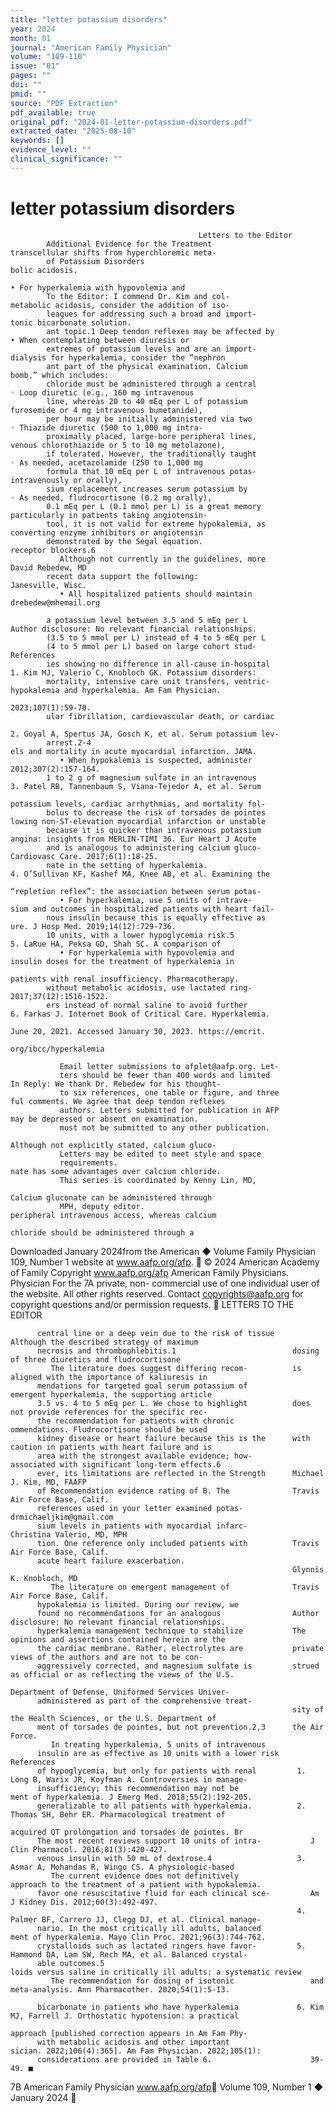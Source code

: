 ```yaml
---
title: "letter potassium disorders"
year: 2024
month: 01
journal: "American Family Physician"
volume: "109-110"
issue: "01"
pages: ""
doi: ""
pmid: ""
source: "PDF Extraction"
pdf_available: true
original_pdf: "2024-01-letter-potassium-disorders.pdf"
extracted_date: "2025-08-10"
keywords: []
evidence_level: ""
clinical_significance: ""
---
```


# letter potassium disorders

                                              Letters to the Editor
            Additional Evidence for the Treatment                                transcellular shifts from hyperchloremic meta-
            of Potassium Disorders                                               bolic acidosis.
                                                                                   • For hyperkalemia with hypovolemia and
            To the Editor: I commend Dr. Kim and col-                            metabolic acidosis, consider the addition of iso-
            leagues for addressing such a broad and import-                      tonic bicarbonate solution.
            ant topic.1 Deep tendon reflexes may be affected by                    • When contemplating between diuresis or
            extremes of potassium levels and are an import-                      dialysis for hyperkalemia, consider the “nephron
            ant part of the physical examination. Calcium                        bomb,” which includes:
            chloride must be administered through a central                           ◦ Loop diuretic (e.g., 160 mg intravenous
            line, whereas 20 to 40 mEq per L of potassium                        furosemide or 4 mg intravenous bumetanide),
            per hour may be initially administered via two                            ◦ Thiazide diuretic (500 to 1,000 mg intra-
            proximally placed, large-bore peripheral lines,                      venous chlorothiazide or 5 to 10 mg metolazone),
            if tolerated. However, the traditionally taught                           ◦ As needed, acetazolamide (250 to 1,000 mg
            formula that 10 mEq per L of intravenous potas-                      intravenously or orally),
            sium replacement increases serum potassium by                             ◦ As needed, fludrocortisone (0.2 mg orally),
            0.1 mEq per L (0.1 mmol per L) is a great memory                     particularly in patients taking angiotensin-
            tool, it is not valid for extreme hypokalemia, as                    converting enzyme inhibitors or angiotensin
            demonstrated by the Segal equation.                                  receptor blockers.6
               Although not currently in the guidelines, more                    David Rebedew, MD
            recent data support the following:                                   Janesville, Wisc.
               • All hospitalized patients should maintain                       drebedew@mhemail.org

            a potassium level between 3.5 and 5 mEq per L                        Author disclosure: No relevant financial relationships.
            (3.5 to 5 mmol per L) instead of 4 to 5 mEq per L
            (4 to 5 mmol per L) based on large cohort stud-                      References
            ies showing no difference in all-cause in-hospital                     1. Kim MJ, Valerio C, Knobloch GK. Potassium disorders:
            mortality, intensive care unit transfers, ventric-                        hypokalemia and hyperkalemia. Am Fam Physician.
                                                                                      2023;107(1):59-70.
            ular fibrillation, cardiovascular death, or cardiac
                                                                                   2. Goyal A, Spertus JA, Gosch K, et al. Serum potassium lev-
            arrest.2-4                                                                els and mortality in acute myocardial infarction. JAMA.
               • When hypokalemia is suspected, administer                            2012;307(2):157-164.
            1 to 2 g of magnesium sulfate in an intravenous                        3. Patel RB, Tannenbaum S, Viana-Tejedor A, et al. Serum
                                                                                      potassium levels, cardiac arrhythmias, and mortality fol-
            bolus to decrease the risk of torsades de pointes                         lowing non-ST-elevation myocardial infarction or unstable
            because it is quicker than intravenous potassium                          angina: insights from MERLIN-TIMI 36. Eur Heart J Acute
            and is analogous to administering calcium gluco-                          Cardiovasc Care. 2017;6(1):18-25.
            nate in the setting of hyperkalemia.                                  4. O’Sullivan KF, Kashef MA, Knee AB, et al. Examining the
                                                                                     “repletion reflex”: the association between serum potas-
               • For hyperkalemia, use 5 units of intrave-                           sium and outcomes in hospitalized patients with heart fail-
            nous insulin because this is equally effective as                        ure. J Hosp Med. 2019;14(12):729-736.
            10 units, with a lower hypoglycemia risk.5                             5. LaRue HA, Peksa GD, Shah SC. A comparison of
               • For hyperkalemia with hypovolemia and                                insulin doses for the treatment of hyperkalemia in
                                                                                      patients with renal insufficiency. Pharmacotherapy.
            without metabolic acidosis, use lactated ring-                            2017;37(12):1516-1522.
            ers instead of normal saline to avoid further                         6. Farkas J. Internet Book of Critical Care. Hyperkalemia.
                                                                                     June 20, 2021. Accessed January 30, 2023. https://emcrit.
                                                                                     org/ibcc/hyperkalemia

               Email letter submissions to afplet@aafp.org. Let-
               ters should be fewer than 400 words and limited                   In Reply: We thank Dr. Rebedew for his thought-
               to six references, one table or figure, and three                 ful comments. We agree that deep tendon reflexes
               authors. Letters submitted for publication in AFP                 may be depressed or absent on examination.
               must not be submitted to any other publication.
                                                                                 Although not explicitly stated, calcium gluco-
               Letters may be edited to meet style and space
               requirements.                                                     nate has some advantages over calcium chloride.
               This series is coordinated by Kenny Lin, MD,
                                                                                 Calcium gluconate can be administered through
               MPH, deputy editor.                                               peripheral intravenous access, whereas calcium
                                                                                 chloride should be administered through a

 Downloaded
January 2024from the American
              ◆ Volume        Family Physician
                       109, Number    1        website at www.aafp.org/afp.        © 2024 American Academy of Family
                                                                            Copyright
                                                             www.aafp.org/afp                                    American    Family
                                                                                                                      Physicians.      Physician
                                                                                                                                  For the           7A
                                                                                                                                          private, non-
commercial use of one individual user of the website. All other rights reserved. Contact copyrights@aafp.org for copyright questions and/or permission requests.
                                                 LETTERS TO THE EDITOR


          central line or a deep vein due to the risk of tissue       Although the described strategy of maximum
          necrosis and thrombophlebitis.1                          dosing of three diuretics and fludrocortisone
             The literature does suggest differing recom-          is aligned with the importance of kaliuresis in
          mendations for targeted goal serum potassium of          emergent hyperkalemia, the supporting article
          3.5 vs. 4 to 5 mEq per L. We chose to highlight          does not provide references for the specific rec-
          the recommendation for patients with chronic             ommendations. Fludrocortisone should be used
          kidney disease or heart failure because this is the      with caution in patients with heart failure and is
          area with the strongest available evidence; how-         associated with significant long-term effects.6
          ever, its limitations are reflected in the Strength      Michael J. Kim, MD, FAAFP
          of Recommendation evidence rating of B. The              Travis Air Force Base, Calif.
          references used in your letter examined potas-           drmichaeljkim@gmail.com
          sium levels in patients with myocardial infarc-          Christina Valerio, MD, MPH
          tion. One reference only included patients with          Travis Air Force Base, Calif.
          acute heart failure exacerbation.
                                                                   Glynnis K. Knobloch, MD
             The literature on emergent management of              Travis Air Force Base, Calif.
          hypokalemia is limited. During our review, we
          found no recommendations for an analogous                Author disclosure: No relevant financial relationships.
          hyperkalemia management technique to stabilize           The opinions and assertions contained herein are the
          the cardiac membrane. Rather, electrolytes are           private views of the authors and are not to be con-
          aggressively corrected, and magnesium sulfate is         strued as official or as reflecting the views of the U.S.
                                                                   Department of Defense, Uniformed Services Univer-
          administered as part of the comprehensive treat-
                                                                   sity of the Health Sciences, or the U.S. Department of
          ment of torsades de pointes, but not prevention.2,3      the Air Force.
             In treating hyperkalemia, 5 units of intravenous
          insulin are as effective as 10 units with a lower risk   References
          of hypoglycemia, but only for patients with renal         1. Long B, Warix JR, Koyfman A. Controversies in manage-
          insufficiency; this recommendation may not be                ment of hyperkalemia. J Emerg Med. 2018;55(2):192-205.
          generalizable to all patients with hyperkalemia.          2. Thomas SH, Behr ER. Pharmacological treatment of
                                                                       acquired QT prolongation and torsades de pointes. Br
          The most recent reviews support 10 units of intra-           J Clin Pharmacol. 2016;81(3):420-427.
          venous insulin with 50 mL of dextrose.4                   3. Asmar A, Mohandas R, Wingo CS. A physiologic-based
             The current evidence does not definitively                approach to the treatment of a patient with hypokalemia.
          favor one resuscitative fluid for each clinical sce-         Am J Kidney Dis. 2012;60(3):492-497.
                                                                    4. Palmer BF, Carrero JJ, Clegg DJ, et al. Clinical manage-
          nario. In the most critically ill adults, balanced           ment of hyperkalemia. Mayo Clin Proc. 2021;96(3):744-762.
          crystalloids such as lactated ringers have favor-         5. Hammond DA, Lam SW, Rech MA, et al. Balanced crystal-
          able outcomes.5                                              loids versus saline in critically ill adults: a systematic review
             The recommendation for dosing of isotonic                 and meta-analysis. Ann Pharmacother. 2020;54(1):5-13.

          bicarbonate in patients who have hyperkalemia             6. Kim MJ, Farrell J. Orthostatic hypotension: a practical
                                                                       approach [published correction appears in Am Fam Phy-
          with metabolic acidosis and other important                  sician. 2022;106(4):365]. Am Fam Physician. 2022;​105(1):​
          considerations are provided in Table 6.                      39-49. ■




7B American Family Physician                         www.aafp.org/afp                                  Volume 109, Number 1 ◆ January 2024
